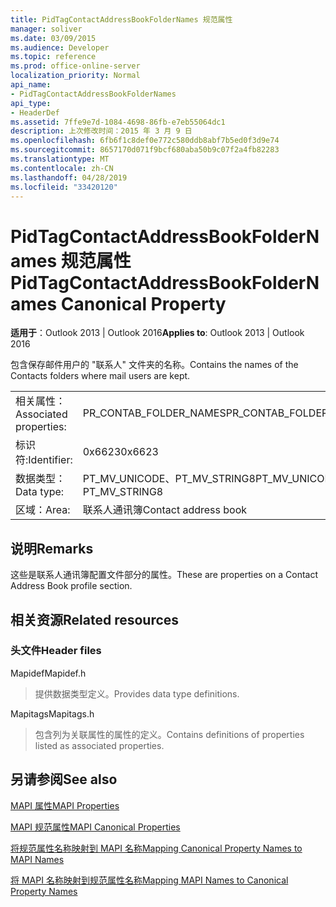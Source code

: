 ```yaml
---
title: PidTagContactAddressBookFolderNames 规范属性
manager: soliver
ms.date: 03/09/2015
ms.audience: Developer
ms.topic: reference
ms.prod: office-online-server
localization_priority: Normal
api_name:
- PidTagContactAddressBookFolderNames
api_type:
- HeaderDef
ms.assetid: 7ffe9e7d-1084-4698-86fb-e7eb55064dc1
description: 上次修改时间：2015 年 3 月 9 日
ms.openlocfilehash: 6fb6f1c8def0e772c580ddb8abf7b5ed0f3d9e74
ms.sourcegitcommit: 8657170d071f9bcf680aba50b9c07f2a4fb82283
ms.translationtype: MT
ms.contentlocale: zh-CN
ms.lasthandoff: 04/28/2019
ms.locfileid: "33420120"
---
```

# <a name="pidtagcontactaddressbookfoldernames-canonical-property"></a><span data-ttu-id="544aa-103">PidTagContactAddressBookFolderNames 规范属性</span><span class="sxs-lookup"><span data-stu-id="544aa-103">PidTagContactAddressBookFolderNames Canonical Property</span></span>

  
  
<span data-ttu-id="544aa-104">**适用于**：Outlook 2013 | Outlook 2016</span><span class="sxs-lookup"><span data-stu-id="544aa-104">**Applies to**: Outlook 2013 | Outlook 2016</span></span> 
  
<span data-ttu-id="544aa-105">包含保存邮件用户的 "联系人" 文件夹的名称。</span><span class="sxs-lookup"><span data-stu-id="544aa-105">Contains the names of the Contacts folders where mail users are kept.</span></span>
  
|||
|:-----|:-----|
|<span data-ttu-id="544aa-106">相关属性：</span><span class="sxs-lookup"><span data-stu-id="544aa-106">Associated properties:</span></span>  <br/> |<span data-ttu-id="544aa-107">PR_CONTAB_FOLDER_NAMES</span><span class="sxs-lookup"><span data-stu-id="544aa-107">PR_CONTAB_FOLDER_NAMES</span></span>  <br/> |
|<span data-ttu-id="544aa-108">标识符:</span><span class="sxs-lookup"><span data-stu-id="544aa-108">Identifier:</span></span>  <br/> |<span data-ttu-id="544aa-109">0x6623</span><span class="sxs-lookup"><span data-stu-id="544aa-109">0x6623</span></span>  <br/> |
|<span data-ttu-id="544aa-110">数据类型：</span><span class="sxs-lookup"><span data-stu-id="544aa-110">Data type:</span></span>  <br/> |<span data-ttu-id="544aa-111">PT_MV_UNICODE、PT_MV_STRING8</span><span class="sxs-lookup"><span data-stu-id="544aa-111">PT_MV_UNICODE, PT_MV_STRING8</span></span>  <br/> |
|<span data-ttu-id="544aa-112">区域：</span><span class="sxs-lookup"><span data-stu-id="544aa-112">Area:</span></span>  <br/> |<span data-ttu-id="544aa-113">联系人通讯簿</span><span class="sxs-lookup"><span data-stu-id="544aa-113">Contact address book</span></span>  <br/> |
   
## <a name="remarks"></a><span data-ttu-id="544aa-114">说明</span><span class="sxs-lookup"><span data-stu-id="544aa-114">Remarks</span></span>

<span data-ttu-id="544aa-115">这些是联系人通讯簿配置文件部分的属性。</span><span class="sxs-lookup"><span data-stu-id="544aa-115">These are properties on a Contact Address Book profile section.</span></span>
  
## <a name="related-resources"></a><span data-ttu-id="544aa-116">相关资源</span><span class="sxs-lookup"><span data-stu-id="544aa-116">Related resources</span></span>

### <a name="header-files"></a><span data-ttu-id="544aa-117">头文件</span><span class="sxs-lookup"><span data-stu-id="544aa-117">Header files</span></span>

<span data-ttu-id="544aa-118">Mapidef</span><span class="sxs-lookup"><span data-stu-id="544aa-118">Mapidef.h</span></span>
  
> <span data-ttu-id="544aa-119">提供数据类型定义。</span><span class="sxs-lookup"><span data-stu-id="544aa-119">Provides data type definitions.</span></span>
    
<span data-ttu-id="544aa-120">Mapitags</span><span class="sxs-lookup"><span data-stu-id="544aa-120">Mapitags.h</span></span>
  
> <span data-ttu-id="544aa-121">包含列为关联属性的属性的定义。</span><span class="sxs-lookup"><span data-stu-id="544aa-121">Contains definitions of properties listed as associated properties.</span></span>
    
## <a name="see-also"></a><span data-ttu-id="544aa-122">另请参阅</span><span class="sxs-lookup"><span data-stu-id="544aa-122">See also</span></span>



[<span data-ttu-id="544aa-123">MAPI 属性</span><span class="sxs-lookup"><span data-stu-id="544aa-123">MAPI Properties</span></span>](mapi-properties.md)
  
[<span data-ttu-id="544aa-124">MAPI 规范属性</span><span class="sxs-lookup"><span data-stu-id="544aa-124">MAPI Canonical Properties</span></span>](mapi-canonical-properties.md)
  
[<span data-ttu-id="544aa-125">将规范属性名称映射到 MAPI 名称</span><span class="sxs-lookup"><span data-stu-id="544aa-125">Mapping Canonical Property Names to MAPI Names</span></span>](mapping-canonical-property-names-to-mapi-names.md)
  
[<span data-ttu-id="544aa-126">将 MAPI 名称映射到规范属性名称</span><span class="sxs-lookup"><span data-stu-id="544aa-126">Mapping MAPI Names to Canonical Property Names</span></span>](mapping-mapi-names-to-canonical-property-names.md)

